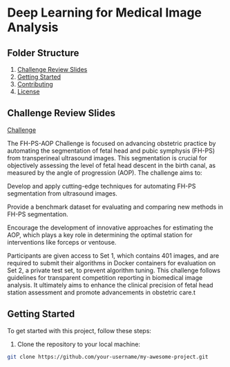 # Deep Learning for Medical Image Analysis

## Folder Structure

1. [Challenge Review Slides](#challenge-review-slides)
2. [Getting Started](#getting-started)
3. [Contributing](#contributing)
4. [License](#license)

## Challenge Review Slides

[Challenge](https://ps-fh-aop-2023.grand-challenge.org/)

The FH-PS-AOP Challenge is focused on advancing obstetric practice by automating the segmentation of fetal head and pubic symphysis (FH-PS) from transperineal ultrasound images. This segmentation is crucial for objectively assessing the level of fetal head descent in the birth canal, as measured by the angle of progression (AOP). The challenge aims to:

Develop and apply cutting-edge techniques for automating FH-PS segmentation from ultrasound images.

Provide a benchmark dataset for evaluating and comparing new methods in FH-PS segmentation.

Encourage the development of innovative approaches for estimating the AOP, which plays a key role in determining the optimal station for interventions like forceps or ventouse.

Participants are given access to Set 1, which contains 401 images, and are required to submit their algorithms in Docker containers for evaluation on Set 2, a private test set, to prevent algorithm tuning. This challenge follows guidelines for transparent competition reporting in biomedical image analysis. It ultimately aims to enhance the clinical precision of fetal head station assessment and promote advancements in obstetric care.t


## Getting Started

To get started with this project, follow these steps:

1. Clone the repository to your local machine:

```bash
git clone https://github.com/your-username/my-awesome-project.git
